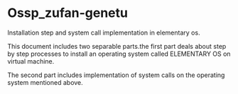 # Ossp_zufan-genetu
Installation step and system call implementation  in elementary os.

This document includes two separable parts.the first part deals about step by step processes to install an operating system called ELEMENTARY OS on virtual machine.

The second part includes implementation of system calls on the operating system mentioned above.
